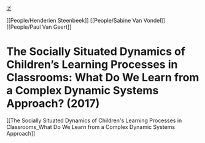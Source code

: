 [🇿](zotero://select/groups/5641742/items/4PZLWQ3N)

[[People/Henderien Steenbeek]] [[People/Sabine Van Vondel]] [[People/Paul Van Geert]] 
# The Socially Situated Dynamics of Children’s Learning Processes in Classrooms: What Do We Learn from a Complex Dynamic Systems Approach? (2017)

[[The Socially Situated Dynamics of Children's Learning Processes in Classrooms_What Do We Learn from a Complex Dynamic Systems Approach]]